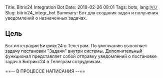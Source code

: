 Title: Bitrix24 Integration Bot
Date: 2019-02-26 08:01
Tags: bots, lang:[🇷🇺](ru)
Slug: bitrix24_integr_bot
Summary: Бот для создания задач и получения уведомлений о назначенных задачах.

## Цель

Бот интеграции Битрикс24 в Телеграм. По умолчанию выполняет задачу постановки "Задачи" внутри системы. Дополнительный функционал представляет собой отправку уведомлений о постановке задач в Битрикс24 в Телеграм сотрудникам.


==-- В ПРОЦЕССЕ НАПИСАНИЯ --==